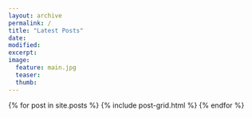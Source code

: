 ```yaml
---
layout: archive
permalink: /
title: "Latest Posts"
date: 
modified:
excerpt:
image:
  feature: main.jpg
  teaser:
  thumb:
---
```


<div class="tiles">
{% for post in site.posts %}
	{% include post-grid.html %}
{% endfor %}
</div><!-- /.tiles -->
